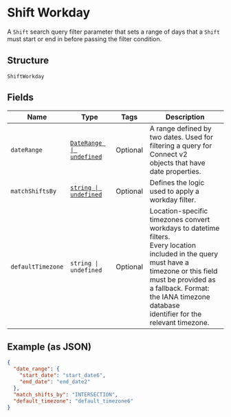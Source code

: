 
# Shift Workday

A `Shift` search query filter parameter that sets a range of days that
a `Shift` must start or end in before passing the filter condition.

## Structure

`ShiftWorkday`

## Fields

| Name | Type | Tags | Description |
|  --- | --- | --- | --- |
| `dateRange` | [`DateRange \| undefined`](/doc/models/date-range.md) | Optional | A range defined by two dates. Used for filtering a query for Connect v2<br>objects that have date properties. |
| `matchShiftsBy` | [`string \| undefined`](/doc/models/shift-workday-matcher.md) | Optional | Defines the logic used to apply a workday filter. |
| `defaultTimezone` | `string \| undefined` | Optional | Location-specific timezones convert workdays to datetime filters.<br>Every location included in the query must have a timezone or this field<br>must be provided as a fallback. Format: the IANA timezone database<br>identifier for the relevant timezone. |

## Example (as JSON)

```json
{
  "date_range": {
    "start_date": "start_date6",
    "end_date": "end_date2"
  },
  "match_shifts_by": "INTERSECTION",
  "default_timezone": "default_timezone6"
}
```

